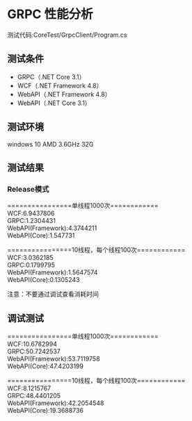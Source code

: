 # GRPC 性能分析
测试代码:CoreTest/GrpcClient/Program.cs

## 测试条件
+ GRPC（.NET Core 3.1）
+ WCF（.NET Framework 4.8）
+ WebAPI（.NET Framework 4.8）
+ WebAPI（.NET Core 3.1）

## 测试环境
 windows 10 AMD 3.6GHz 32G

## 测试结果

### Release模式

================单线程1000次============  
WCF:6.9437806  
GRPC:1.2304431  
WebAPI(Framework):4.3744211  
WebAPI(Core):1.547731  

================10线程，每个线程100次============
WCF:3.0362185  
GRPC:0.1799795  
WebAPI(Framework):1.5647574  
WebAPI(Core):0.1305243  


注意：不要通过调试查看消耗时间

## 调试测试

================单线程1000次============  
WCF:10.6782994  
GRPC:50.7242537  
WebAPI(Framework):53.7119758  
WebAPI(Core):47.4203199  

================10线程，每个线程100次============  
WCF:8.1215767  
GRPC:48.4401205  
WebAPI(Framework):42.2054548  
WebAPI(Core):19.3688736  

